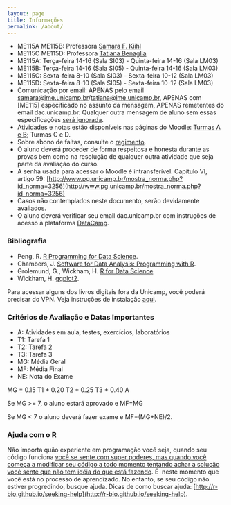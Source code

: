 ```yaml
---
layout: page
title: Informações
permalink: /about/
---
```


* ME115A ME115B: Professora [Samara F. Kiihl](http://samarafk.github.io/)
* ME115C ME115D: Professora [Tatiana Benaglia](http://www.ime.unicamp.br/departamentos/estatistica/corpo-docente)
* ME115A: Terça-feira 14-16 (Sala SI03) - Quinta-feira 14-16 (Sala LM03)
* ME115B: Terça-feira 14-16 (Sala  SI05) - Quinta-feira 14-16 (Sala LM03)
* ME115C: Sexta-feira 8-10 (Sala SI03) - Sexta-feira 10-12 (Sala LM03)
* ME115D: Sexta-feira 8-10 (Sala SI05) - Sexta-feira 10-12 (Sala LM03)
* Comunicação por email: APENAS pelo email samara@ime.unicamp.br/tatiana@ime.unicamp.br, APENAS com [ME115] especificado no assunto da mensagem, APENAS remetentes do email dac.unicamp.br. Qualquer outra mensagem de aluno sem essas especificações [será ignorada](images/hqdefault.jpg).
* Atividades e notas estão disponíveis nas páginas do Moodle: [Turmas A e B](http://www.ggte.unicamp.br/eam/course/view.php?id=5973); Turmas C e D.
* Sobre abono de faltas, consulte o [regimento](http://www.dac.unicamp.br/portal/grad/regimento/capitulo_v/secao_x/).
* O aluno deverá proceder de forma respeitosa e honesta durante as provas bem como na resolução de qualquer outra atividade que seja parte da avaliação do curso.
* A senha usada para acessar o Moodle é intransferível. Capítulo VI, artigo 59: [http://www.pg.unicamp.br/mostra_norma.php?id_norma=3256](http://www.pg.unicamp.br/mostra_norma.php?id_norma=3256)
* Casos não contemplados neste documento, serão devidamente avaliados. 
* O aluno deverá verificar seu email dac.unicamp.br com instruções de acesso à plataforma [DataCamp](https://www.datacamp.com/).  


### Bibliografia

* Peng, R. [R Programming for Data Science](https://leanpub.com/rprogramming).
* Chambers, J. [Software for Data Analysis: Programming with R](https://link.springer.com/book/10.1007%2F978-0-387-75936-4).
* Grolemund, G., Wickham, H. [R for Data Science](http://r4ds.had.co.nz)
* Wickham, H. [ggplot2](https://link.springer.com/book/10.1007%2F978-0-387-98141-3).

Para acessar alguns dos livros digitais fora da Unicamp, você poderá precisar do VPN. Veja instruções de instalação [aqui](http://www.ccuec.unicamp.br/ccuec/acesso_remoto_vpn).

### Critérios de Avaliação e Datas Importantes

* A: Atividades em aula, testes, exercícios, laboratórios
* T1: Tarefa 1
* T2: Tarefa 2
* T3: Tarefa 3
* MG: Média Geral
* MF: Média Final
* NE: Nota do Exame


MG = 0.15 T1 + 0.20 T2 + 0.25 T3 + 0.40 A

Se MG >= 7, o aluno estará aprovado e MF=MG

Se MG < 7 o aluno deverá fazer exame e MF=(MG+NE)/2.

### Ajuda com o R

Não importa quão experiente em programação você seja, quando seu código funciona [você se sente com super poderes, mas quando você começa a modificar seu código a todo momento tentando achar a solução você sente que não tem idéia do que está fazendo](images/estados.png). É  neste momento que você está no processo de aprendizado. No entanto, se seu código não estiver progredindo, busque ajuda. Dicas de como buscar ajuda: [http://r-bio.github.io/seeking-help](http://r-bio.github.io/seeking-help).


